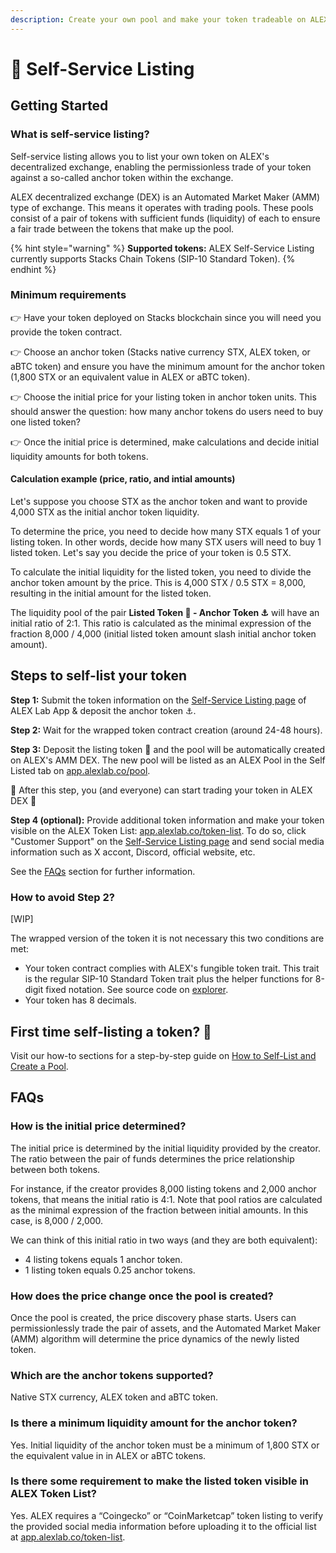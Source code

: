 ```yaml
---
description: Create your own pool and make your token tradeable on ALEX's decentralized exchange in simple steps!
---
```


# 📝 Self-Service Listing

## Getting Started

### What is self-service listing?

Self-service listing allows you to list your own token on ALEX's decentralized exchange, enabling the permissionless trade of your token against a so-called anchor token within the exchange.

ALEX decentralized exchange (DEX) is an Automated Market Maker (AMM) type of exchange. This means it operates with trading pools. These pools consist of a pair of tokens with sufficient funds (liquidity) of each to ensure a fair trade between the tokens that make up the pool.

{% hint style="warning" %}
**Supported tokens:** ALEX Self-Service Listing currently supports Stacks Chain Tokens (SIP-10 Standard Token).
{% endhint %}

### Minimum requirements

👉 Have your token deployed on Stacks blockchain since you will need you provide the token contract.

👉 Choose an anchor token (Stacks native currency STX, ALEX token, or aBTC token) and ensure you have the minimum amount for the anchor token (1,800 STX or an equivalent value in ALEX or aBTC token).

👉 Choose the initial price for your listing token in anchor token units. This should answer the question: how many anchor tokens do users need to buy one listed token?

👉 Once the initial price is determined, make calculations and decide initial liquidity amounts for both tokens.

#### Calculation example (price, ratio, and intial amounts)

Let's suppose you choose STX as the anchor token and want to provide 4,000 STX as the initial anchor token liquidity.

To determine the price, you need to decide how many STX equals 1 of your listing token. In other words, decide how many STX users will need to buy 1 listed token. Let's say you decide the price of your token is 0.5 STX.

To calculate the initial liquidity for the listed token, you need to divide the anchor token amount by the price. This is 4,000 STX / 0.5 STX = 8,000, resulting in the initial amount for the listed token.

The liquidity pool of the pair **Listed Token :rocket: - Anchor Token :anchor:** will have an initial ratio of 2:1. This ratio is calculated as the minimal expression of the fraction 8,000 / 4,000 (initial listed token amount slash initial anchor token amount).

## Steps to self-list your token

**Step 1:** Submit the token information on the [Self-Service Listing page](https://app.alexlab.co/self-service-listing) of ALEX Lab App & deposit the anchor token :anchor:.

**Step 2:** Wait for the wrapped token contract creation (around 24-48 hours).

**Step 3:** Deposit the listing token :rocket: and the pool will be automatically created on ALEX's AMM DEX. The new pool will be listed as an ALEX Pool in the Self Listed tab on [app.alexlab.co/pool](https://app.alexlab.co/pool).

🤝 After this step, you (and everyone) can start trading your token in ALEX DEX 🤝

**Step 4 (optional):** Provide additional token information and make your token visible on the ALEX Token List: [app.alexlab.co/token-list](https://app.alexlab.co/token-list). To do so, click "Customer Support" on the [Self-Service Listing page](https://app.alexlab.co/self-service-listing) and send social media information such as X accont, Discord, official website, etc.

See the [FAQs](#faqs) section for further information.

### How to avoid Step 2?

[WIP]

The wrapped version of the token it is not necessary this two conditions are met:

- Your token contract complies with ALEX's fungible token trait. This trait is the regular SIP-10 Standard Token trait plus the helper functions for 8-digit fixed notation. See source code on [explorer](https://explorer.hiro.so/txid/0xd8d41e686264b1f8f7b3bd13016f00baf69d98c89c2aa588b5b96b5164d83e1d?chain=mainnet).
- Your token has 8 decimals. 

## First time self-listing a token? 🙋

Visit our how-to sections for a step-by-step guide on [How to Self-List and Create a Pool](../../how-to/how-to-self-list.md).

## FAQs

### How is the initial price determined?

The initial price is determined by the initial liquidity provided by the creator. The ratio between the pair of funds determines the price relationship between both tokens. 

For instance, if the creator provides 8,000 listing tokens and 2,000 anchor tokens, that means the initial ratio is 4:1. Note that pool ratios are calculated as the minimal expression of the fraction between initial amounts. In this case, is 8,000 / 2,000.

We can think of this initial ratio in two ways (and they are both equivalent):

- 4 listing tokens equals 1 anchor token.
- 1 listing token equals 0.25 anchor tokens.

### How does the price change once the pool is created?

Once the pool is created, the price discovery phase starts. Users can permissionlessly trade the pair of assets, and the Automated Market Maker (AMM) algorithm will determine the price dynamics of the newly listed token.

### Which are the anchor tokens supported?

Native STX currency, ALEX token and aBTC token.

### Is there a minimum liquidity amount for the anchor token?

Yes. Initial liquidity of the anchor token must be a minimum of 1,800 STX or the equivalent value in in ALEX or aBTC tokens.

### Is there some requirement to make the listed token visible in ALEX Token List?

Yes. ALEX requires a “Coingecko” or “CoinMarketcap” token listing to verify the provided social media information before uploading it to the official list at [app.alexlab.co/token-list](https://app.alexlab.co/token-list).